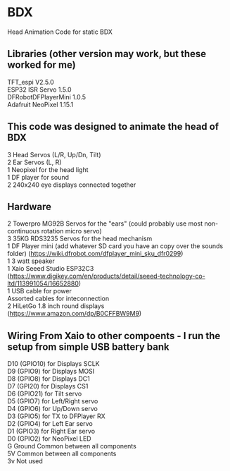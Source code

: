 # BDX
Head Animation Code for static BDX

## Libraries (other version may work, but these worked for me)
TFT_espi V2.5.0  
ESP32 ISR Servo 1.5.0  
DFRobotDFPlayerMini 1.0.5  
Adafruit NeoPixel 1.15.1  


## This code was designed to animate the head of BDX

3 Head Servos (L/R, Up/Dn, Tilt)  
2 Ear Servos (L, R)  
1 Neopixel for the head light  
1 DF player for sound  
2 240x240 eye displays connected together  
  
## Hardware

2 Towerpro MG92B Servos for the "ears" (could probably use most non-continuous rotation micro servo)  
3 35KG RDS3235 Servos for the head mechanism  
1 DF Player mini (add whatever SD card you have an copy over the sounds folder) (https://wiki.dfrobot.com/dfplayer_mini_sku_dfr0299)  
1 3 watt speaker  
1 Xaio Seeed Studio ESP32C3 (https://www.digikey.com/en/products/detail/seeed-technology-co-ltd/113991054/16652880)  
1 USB cable for power  
Assorted cables for inteconnection  
2 HiLetGo 1.8 inch round displays (https://www.amazon.com/dp/B0CFFBW9M9)  
  
## Wiring From Xaio to other compoents - I run the setup from simple USB battery bank

D10 (GPIO10) for Displays SCLK  
D9  (GPIO9)  for Displays MOSI  
D8  (GPIO8)  for Displays DC1  
D7  (GPI20)  for Displays CS1  
D6  (GPIO21) for Tilt servo  
D5  (GPIO7)  for Left/Right servo  
D4  (GPIO6)  for Up/Down servo  
D3  (GPIO5)  for TX to DFPlayer RX  
D2  (GPIO4)  for Left Ear servo  
D1  (GPIO3)  for Right Ear servo  
D0  (GPIO2)  for NeoPixel LED  
G   Ground   Common between all components  
5V  Common between all components  
3v Not used  
